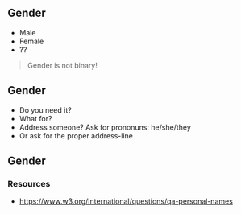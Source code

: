 ## Gender

* <!-- .element: class="fragment" --> Male
* <!-- .element: class="fragment" --> Female
* <!-- .element: class="fragment" --> ??

> <!-- .element: class="fragment" -->Gender is not binary!



## Gender

* <!-- .element: class="fragment" --> Do you need it?
* <!-- .element: class="fragment" --> What for?
* <!-- .element: class="fragment" --> Address someone? Ask for prononuns: he/she/they
* <!-- .element: class="fragment" --> Or ask for the proper address-line



## Gender

### Resources

* https://www.w3.org/International/questions/qa-personal-names
